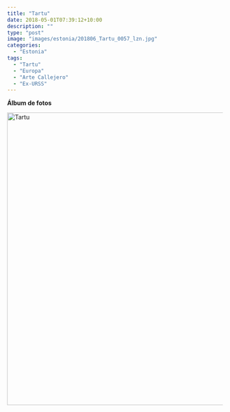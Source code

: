 ```yaml
---
title: "Tartu"
date: 2018-05-01T07:39:12+10:00
description: ""
type: "post"
image: "images/estonia/201806_Tartu_0057_lzn.jpg"
categories: 
  - "Estonia"
tags:
  - "Tartu"
  - "Europa"
  - "Arte Callejero"
  - "Ex-URSS"
---
```


**Álbum de fotos**

<a data-flickr-embed="true" data-header="true" data-footer="true"  href="https://www.flickr.com/photos/144447981@N03/albums/72157703891818891" title="Tartu"><img src="https://farm8.staticflickr.com/7884/44784390300_028b45d17a_o.jpg" width="1024" height="683" alt="Tartu"></a><script async src="//embedr.flickr.com/assets/client-code.js" charset="utf-8"></script>